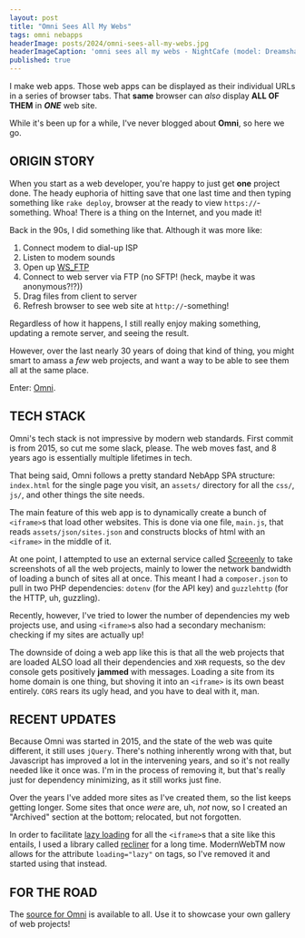 ```yaml
---
layout: post
title: "Omni Sees All My Webs"
tags: omni nebapps
headerImage: posts/2024/omni-sees-all-my-webs.jpg
headerImageCaption: 'omni sees all my webs - NightCafe (model: Dreamshaper XL Lightning, preset: NightCafe)'
published: true
---
```


I make web apps. Those web apps can be displayed as their individual URLs in a series of browser tabs. That **same** browser can _also_ display **ALL OF THEM** in **_ONE_** web site.

While it's been up for a while, I've never blogged about **Omni**, so here we go.

<!--more-->

## ORIGIN STORY

When you start as a web developer, you're happy to just get **one** project done. The heady euphoria of hitting save that one last time and then typing something like `rake deploy`, browser at the ready to view `https://`-something. Whoa! There is a thing on the Internet, and you made it!

Back in the 90s, I did something like that. Although it was more like:

1. Connect modem to dial-up ISP
2. Listen to modem sounds
3. Open up [WS_FTP](https://en.wikipedia.org/wiki/WS_FTP)
4. Connect to web server via FTP (no SFTP! (heck, maybe it was anonymous?!?))
5. Drag files from client to server
6. Refresh browser to see web site at `http://`-something!

Regardless of how it happens, I still really enjoy making something, updating a remote server, and seeing the result.

However, over the last nearly 30 years of doing that kind of thing, you might smart to amass a _few_ web projects, and want a way to be able to see them all at the same place.

Enter: [Omni](https://omni.neb.host).

## TECH STACK

Omni's tech stack is not impressive by modern web standards. First commit is from 2015, so cut me some slack, please. The web moves fast, and 8 years ago is essentially multiple lifetimes in tech.

That being said, Omni follows a pretty standard NebApp SPA structure: `index.html` for the single page you visit, an `assets/` directory for all the `css/`, `js/`, and other things the site needs.

The main feature of this web app is to dynamically create a bunch of `<iframe>`s that load other websites. This is done via one file, `main.js`, that reads `assets/json/sites.json` and constructs blocks of html with an `<iframe>` in the middle of it.

At one point, I attempted to use an external service called [Screeenly](https://github.com/stefanzweifel/screeenly) to take screenshots of all the web projects, mainly to lower the network bandwidth of loading a bunch of sites all at once. This meant I had a `composer.json` to pull in two PHP dependencies: `dotenv` (for the API key) and `guzzlehttp` (for the HTTP, uh, guzzling).

Recently, however, I've tried to lower the number of dependencies my web projects use, and using `<iframe>`s also had a secondary mechanism: checking if my sites are actually up!

The downside of doing a web app like this is that all the web projects that are loaded ALSO load all their dependencies and `XHR` requests, so the dev console gets positively **jammed** with messages. Loading a site from its home domain is one thing, but shoving it into an `<iframe>` is its own beast entirely. `CORS` rears its ugly head, and you have to deal with it, man.

## RECENT UPDATES

Because Omni was started in 2015, and the state of the web was quite different, it still uses `jQuery`. There's nothing inherently wrong with that, but Javascript has improved a lot in the intervening years, and so it's not really needed like it once was. I'm in the process of removing it, but that's really just for dependency minimizing, as it still works just fine.

Over the years I've added more sites as I've created them, so the list keeps getting longer. Some sites that once _were_ are, uh, _not_ now, so I created an "Archived" section at the bottom; relocated, but not forgotten.

In order to facilitate [lazy loading](https://developer.mozilla.org/en-US/docs/Web/Performance/Lazy_loading) for all the `<iframe>`s that a site like this entails, I used a library called [recliner](https://github.com/sourcey/recliner) for a long time. ModernWeb<super>TM</super> now allows for the attribute `loading="lazy"` on tags, so I've removed it and started using that instead.

## FOR THE ROAD

The [source for Omni](https://github.com/michaelchadwick/omni-all-my-webs) is available to all. Use it to showcase your own gallery of web projects!

